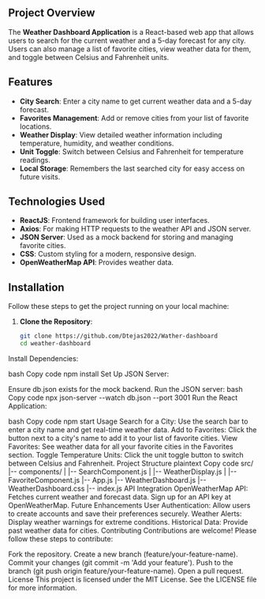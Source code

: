 ## Project Overview
The **Weather Dashboard Application** is a React-based web app that allows users to search for the current weather and a 5-day forecast for any city. Users can also manage a list of favorite cities, view weather data for them, and toggle between Celsius and Fahrenheit units.

## Features
- **City Search**: Enter a city name to get current weather data and a 5-day forecast.
- **Favorites Management**: Add or remove cities from your list of favorite locations.
- **Weather Display**: View detailed weather information including temperature, humidity, and weather conditions.
- **Unit Toggle**: Switch between Celsius and Fahrenheit for temperature readings.
- **Local Storage**: Remembers the last searched city for easy access on future visits.

## Technologies Used
- **ReactJS**: Frontend framework for building user interfaces.
- **Axios**: For making HTTP requests to the weather API and JSON server.
- **JSON Server**: Used as a mock backend for storing and managing favorite cities.
- **CSS**: Custom styling for a modern, responsive design.
- **OpenWeatherMap API**: Provides weather data.

## Installation
Follow these steps to get the project running on your local machine:

1. **Clone the Repository**:
   ```bash
   git clone https://github.com/Dtejas2022/Wather-dashboard
   cd weather-dashboard

Install Dependencies:

bash
Copy code
npm install
Set Up JSON Server:

Ensure db.json exists for the mock backend.
Run the JSON server:
bash
Copy code
npx json-server --watch db.json --port 3001
Run the React Application:

bash
Copy code
npm start
Usage
Search for a City: Use the search bar to enter a city name and get real-time weather data.
Add to Favorites: Click the button next to a city's name to add it to your list of favorite cities.
View Favorites: See weather data for all your favorite cities in the Favorites section.
Toggle Temperature Units: Click the unit toggle button to switch between Celsius and Fahrenheit.
Project Structure
plaintext
Copy code
src/
|-- components/
|   |-- SearchComponent.js
|   |-- WeatherDisplay.js
|   |-- FavoriteComponent.js
|-- App.js
|-- WeatherDashboard.js
|-- WeatherDashboard.css
|-- index.js
API Integration
OpenWeatherMap API: Fetches current weather and forecast data.
Sign up for an API key at OpenWeatherMap.
Future Enhancements
User Authentication: Allow users to create accounts and save their preferences securely.
Weather Alerts: Display weather warnings for extreme conditions.
Historical Data: Provide past weather data for cities.
Contributing
Contributions are welcome! Please follow these steps to contribute:

Fork the repository.
Create a new branch (feature/your-feature-name).
Commit your changes (git commit -m 'Add your feature').
Push to the branch (git push origin feature/your-feature-name).
Open a pull request.
License
This project is licensed under the MIT License. See the LICENSE file for more information.